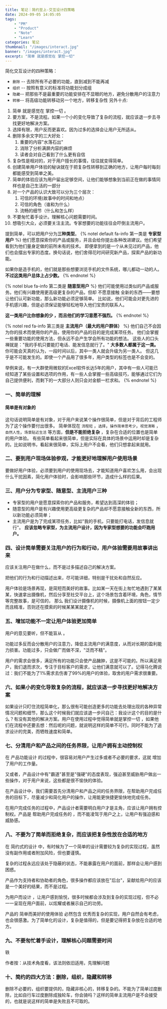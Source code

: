```yaml
---
title: 笔记｜简约至上-交互设计四策略
date: 2024-09-05 14:05:05
tags: 
	- "PM"
	- "Product"
	- "Note"
	- "Learn"
categories: 笔记
thumbnail: "/images/interact.jpg"
banner: "/images/interact.jpg"
excerpt: "简单 就是感觉在 掌控一切"
---
```


简化交互设计的四种策略：

- `删除` -- 去除所有不必要的功能，直到减到不能再减
- `组织` -- 按照有意义的标准将功能划分成组
- `隐藏`-- 把那些不是最重要的功能安排在不显眼的地方，避免分散用户的注意力
- `转移`-- 将高级功能转移动另一个地方，转移复杂性
另外十点:

1. 简单 就是感觉在 掌控一切 。
2. 要方案，不是流程。如果一个小的变化导致了复杂的流程，就应该退一步去寻找更好地解决方案。
3. 选择有限，用户反而更喜欢。因为过多的选择会让用户无所适从。
4. 删除多余文字的三大好处：
	1. 重要的内容"水落石出"
	2. 消除了分析满屏内容的麻烦
	3. 读者会对自己看到了什么更有自信
5. 复杂性是相对的，对于用户擅长的事情，往往就变得简单。
6. 创建简单用户体验的秘诀就在于把复杂性转移到正确的地方，让用户每时每刻都能感受到简单之美。
7. 简单的体验应该为用户留出足够空间，让他们能够想象到当前正在做的事情同样也是自己生活的一部分
8. 对一个产品的认识大致可以分为三个层次：
	1. 可信的环境(故事中的时间和地点）
	2. 可信的角色（谁和为什么）
	3. 流畅的细节（什么和怎么样）
9. 不要匆忙着手设计。理解核心问题需要时间。
10. 想吸引大众，必须要关注主流。专家想要的功能往往会吓倒主流用户。

提到简单，可以把用户分为**三种类型**。
{% notel default fa-info 第一类是 **专家型用户** %}
他们愿意探索你的产品或服务，并且会给你提出各种改进建议。他们希望看到为他们量身定做的前所未有的技术。 即便拿到的是一个从未见过的产品，他们也会摆出专家的态度。换句话说，他们舍得花时间研究新产品，探索产品的新功能。

如果你是造手机的，他们就是那些想要浏览手机的文件系统，哪儿都动一动的人。
**不过这类用户总体上占少数。**
{% endnotel %}

{% notel blue fa-info 第二类是 **随意型用户** %}
他们可能使用过类似的产品或服务。他们有兴趣使用更高级更复杂的产品，但却 不愿意接触 全新的东西——要想让他们认可新功能，那么新功能必须足够简单。
比如说，他们可能会对更先进的手机感兴趣，但是必须保证能够轻松地导入他们宝贵的联系人。

**这一类用户比你想象的少 ，而且他们的学习意愿不强烈。**
{% endnotel %}

{% notel red fa-info 第三类是 **主流用户（最大的用户群体）** %}
他们自己不会因为你的技术而使用你的产品，使用你的产品的目的是完成某项任务。
他们会掌握一些重要功能的使用方法，但永远不会产生学会所有功能的想法。
这些人的口头禅就是："我的手机只要能打电话、能发信息就行了。"
**大多数人都属于这一类。**
你可能会天真的认为，一段时间以后，其中一类人就会升级为另一类人。 但这几乎是不可能发生的。即使一个产品用了很多年，用户类型的标签也是不会变的。

举例来说，有一大群使用微软的Excel软件长达5年的用户，其中有一些人可能已经知道了某些设置和选项的作用，有一些人会掌握一些高级技巧，能够通过它们为自己提供便利，而剩下的一大部分人则只会对金额一栏求和。
{% endnotel %}

### 一、简单的理解
#### 简单是有对象的
这句话说明简单是有对象，对于用户来说某个操作很简单，但是对于背后的工程师为了这个操作要付出很多。
简单体现在 `流程短` ，`选择`，`操作简单思考少`，`视觉清晰` ，`自然人性`，`场景贴近生活` 等方面，**但是不能拒绝复杂** ，复杂在合适的位置也是简单的用户体验。
有些简单看起来很简单，但是实际在具体的场景中运用时却是复杂的。比如说明书，看起来很简单，实际上用户不会看，他们只想拿起来就用。

### 二、要到用户现场体验参观，才能更好地理解用户使用场景
要做好用户体验，必须要到用户的使用现场去，才能知道用户喜欢怎么用，会出现什么干扰因素，简化用户体验时，会影响那些环节，造成什么样的后果。
### 三、用户分为专家型、随意型、主流用户三种
-  专家型的用户是愿意探索你的产品和服务，希望达到高深的体验；
- 随意型的用户是有兴趣使用更高级更复杂的产品却不愿意接触全新的东西，所以新功能必须简单；
- 主流用户是为了完成某项任务，比如"我的手机，只要能打电话，发信息就行"。
**应该忽略专家型，为主流用户设计，因为专家型想要的功能会吓跑用户。**

### 四、设计简单需要关注用户的行为和行动，用户体验需要用故事讲出来
应该关注用户在做什么，而不是过多描述自己的解决方案。

把他们的行为和行动描述出来，尽可能详细，特别是干扰处和自然反应。

用户体验是场景再现，是简短而美好的故事。比如某一天在街上匆忙地遇到了某某某，快速拿出摄像机，然后分享至社交平台上，这个场景包含着环境，角色，情节等完整故事，是可信的， 那么 我们设计摄像机的时候，摄像机上面的按钮一定少而且精准，否则还在摸索的时候某某某就走了。

### 五、增加功能不一定让用户体验更加简单
用户的意见要听，但不能盲从 。

功能过多反而会分散用户的注意力，降低主流用户的满意度，从而对长期的盈利能力损害。功能过多，只会做广而做不深，"泛而不精"。

用户的需求会很多，满足所有的功能只会使产品臃肿，这是不可能的。所以满足用户，我们退而求次，专注于目标客户的需求，让他们满意就可以了。记得马化腾说过：我们不能为了1%需求去伤害了99%的用户的体验，取舍的用户需求很重要。

### 六、如果小的变化导致复杂的流程，就应该退一步寻找更好地解决方案
如果设计只盯住流程简单化，那么很有可能创造更多的功能去处理出现的各种异常情况问题和细节，那么这个时候我们就应该退一步问自己：我设计这个的目的是什 么？有没有其他的解决方案。用户在使用过程中觉得简单就是掌控一切 ，如果他们在流程中还要去想：然后呢的问题，就说明这样的简单不可行。同时不能为了追求设计的完美，而牺牲速度和简单。

### 七、分清用户和产品之间的任务界限，让用户拥有主动控制权
在 产品功能设计 的过程中，很容易对用户产生过多或者不必要的要求，这就 增加了用户的工作量。

又或者，产品设计中有"霸道"甚至是"强硬"的态度表现，强迫甚至威胁用户做出一些操作，对于用户来说，这些都是很不愉快的体验。

在产品设计中，我们需要首先分清用户和产品之间的任务界限，在帮助用户完成任务的目标下，尽量减少和简化用户的操作，让用能更快捷更愉快地完成任务。

在用户完成任务的过程中，产品设计者需要明白用户才是主角，应该让用户拥有控制权。产品是 帮助用户完成任务的 ，而不能凌驾于用户之上，让用户有强迫感和威胁感。

### 八、不要为了简单而拒绝复杂，而应该把复杂性放在合适的地方
在 简约式的设计 中，有时候为了一个简单的设计需要较为复杂的实现过程，虽然没有副作用或者附加风险，但也要谨慎。

复杂的过程永远应该处于隐蔽的状态，不能暴露在用户的面前，那样会让用户感到困惑。

产品作为支持者和协助者的角色，很多操作都应该放在"后台"，呈献给用户的应该是一个美好的结果，而不是过程。

为用户而设计 ，让用户感到愉悦，很多时候都会涉及到复杂的实现过程，但不必一一呈现在用户面前，以炫耀或者展示自己的功劳。

产品的 简单而美好的使用体验 必然包含 优秀而复杂的实现，用户自然会有考虑，也会很感激。为了简单化的设计，复杂是值得的，但是要记得把复杂放在合适的地方。

### 九、不要匆忙着手设计，理解核心问题需要时间
轶

作者按：从技术角度看，该法则依旧适用，先理解问题

### 十、简约的四大方法：删除，组织，隐藏和转移
删除不必要的，组织要提供的，隐藏非核心的，转移复杂的。不能为了简单过度删除，比如自行车过度删除成独轮车，你会骑吗？这样的简单主流用户是不会接受的，也就是说这样的简单是失败且不可取的。


